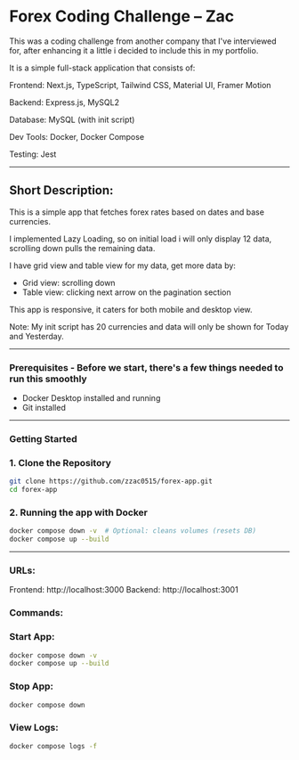 # Forex Coding Challenge – Zac

This was a coding challenge from another company that I've interviewed for, after enhancing it a little i decided to include this in my portfolio.

It is a simple full-stack application that consists of:

Frontend: Next.js, TypeScript, Tailwind CSS, Material UI, Framer Motion

Backend: Express.js, MySQL2

Database: MySQL (with init script)

Dev Tools: Docker, Docker Compose

Testing: Jest

---

## Short Description:

This is a simple app that fetches forex rates based on dates and base currencies.

I implemented Lazy Loading, so on initial load i will only display 12 data, scrolling down pulls the remaining data.

I have grid view and table view for my data, get more data by:

- Grid view: scrolling down
- Table view: clicking next arrow on the pagination section

This app is responsive, it caters for both mobile and desktop view.

Note: My init script has 20 currencies and data will only be shown for Today and Yesterday.

---

### Prerequisites - Before we start, there's a few things needed to run this smoothly

- Docker Desktop installed and running
- Git installed

---

### Getting Started

### 1. Clone the Repository

```bash
git clone https://github.com/zzac0515/forex-app.git
cd forex-app
```

### 2. Running the app with Docker

```bash
docker compose down -v  # Optional: cleans volumes (resets DB)
docker compose up --build
```

---

### URLs:

Frontend: http://localhost:3000
Backend: http://localhost:3001

### Commands:

### Start App:

```bash
docker compose down -v
docker compose up --build
```

### Stop App:

```bash
docker compose down
```

### View Logs:

```bash
docker compose logs -f
```
